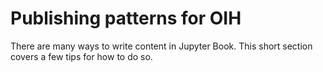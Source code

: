 Publishing patterns for OIH
=======================

There are many ways to write content in Jupyter Book. This short section
covers a few tips for how to do so.
